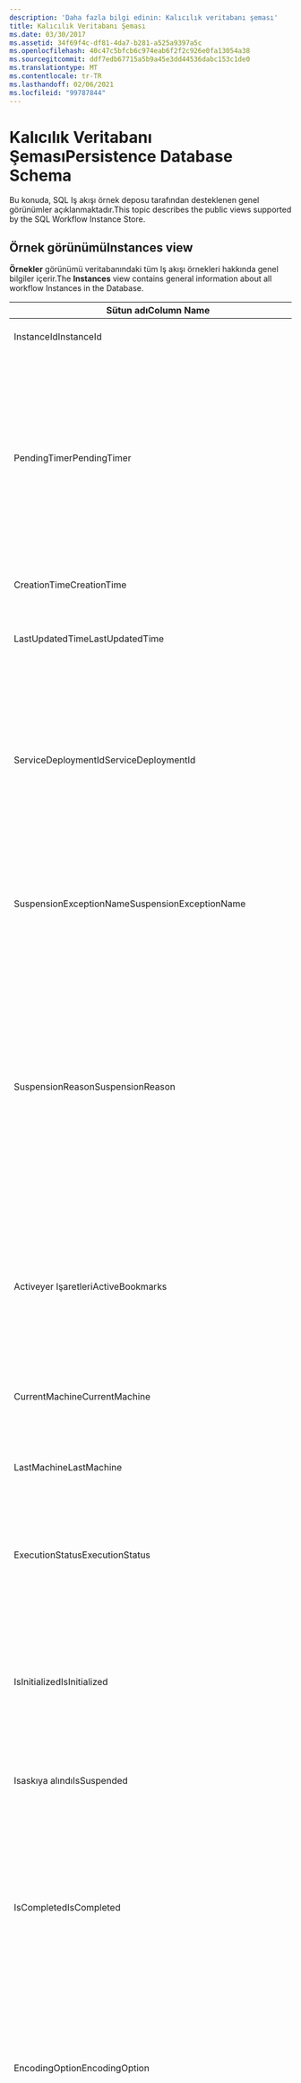 ```yaml
---
description: 'Daha fazla bilgi edinin: Kalıcılık veritabanı şeması'
title: Kalıcılık Veritabanı Şeması
ms.date: 03/30/2017
ms.assetid: 34f69f4c-df81-4da7-b281-a525a9397a5c
ms.openlocfilehash: 40c47c5bfcb6c974eab6f2f2c926e0fa13054a38
ms.sourcegitcommit: ddf7edb67715a5b9a45e3dd44536dabc153c1de0
ms.translationtype: MT
ms.contentlocale: tr-TR
ms.lasthandoff: 02/06/2021
ms.locfileid: "99787844"
---
```

# <a name="persistence-database-schema"></a><span data-ttu-id="529b7-103">Kalıcılık Veritabanı Şeması</span><span class="sxs-lookup"><span data-stu-id="529b7-103">Persistence Database Schema</span></span>

<span data-ttu-id="529b7-104">Bu konuda, SQL Iş akışı örnek deposu tarafından desteklenen genel görünümler açıklanmaktadır.</span><span class="sxs-lookup"><span data-stu-id="529b7-104">This topic describes the public views supported by the SQL Workflow Instance Store.</span></span>  
  
## <a name="instances-view"></a><span data-ttu-id="529b7-105">Örnek görünümü</span><span class="sxs-lookup"><span data-stu-id="529b7-105">Instances view</span></span>  

 <span data-ttu-id="529b7-106">**Örnekler** görünümü veritabanındaki tüm Iş akışı örnekleri hakkında genel bilgiler içerir.</span><span class="sxs-lookup"><span data-stu-id="529b7-106">The **Instances** view contains general information about all workflow Instances in the Database.</span></span>  
  
|<span data-ttu-id="529b7-107">Sütun adı</span><span class="sxs-lookup"><span data-stu-id="529b7-107">Column Name</span></span>|<span data-ttu-id="529b7-108">Sütun türü</span><span class="sxs-lookup"><span data-stu-id="529b7-108">Column Type</span></span>|<span data-ttu-id="529b7-109">Description</span><span class="sxs-lookup"><span data-stu-id="529b7-109">Description</span></span>|  
|-----------------|-----------------|-----------------|  
|<span data-ttu-id="529b7-110">InstanceId</span><span class="sxs-lookup"><span data-stu-id="529b7-110">InstanceId</span></span>|<span data-ttu-id="529b7-111">Benzersiz tanımlayıcı</span><span class="sxs-lookup"><span data-stu-id="529b7-111">UniqueIdentifier</span></span>|<span data-ttu-id="529b7-112">Bir iş akışı örneğinin KIMLIĞI.</span><span class="sxs-lookup"><span data-stu-id="529b7-112">The ID of a workflow instance.</span></span>|  
|<span data-ttu-id="529b7-113">PendingTimer</span><span class="sxs-lookup"><span data-stu-id="529b7-113">PendingTimer</span></span>|<span data-ttu-id="529b7-114">DateTime</span><span class="sxs-lookup"><span data-stu-id="529b7-114">DateTime</span></span>|<span data-ttu-id="529b7-115">Bir gecikme etkinliğinde iş akışının engellenip engellenmediğini ve Zamanlayıcının süresi dolduktan sonra devam edecek olduğunu gösterir.</span><span class="sxs-lookup"><span data-stu-id="529b7-115">Indicates that the workflow is blocked on a Delay activity and will be resumed after the timer expires.</span></span> <span data-ttu-id="529b7-116">İş akışı, bir zamanlayıcının süre sonu beklenememesi durumunda bu değer null olabilir.</span><span class="sxs-lookup"><span data-stu-id="529b7-116">This value can be null if the workflow is not blocked waiting on a timer to expire.</span></span>|  
|<span data-ttu-id="529b7-117">CreationTime</span><span class="sxs-lookup"><span data-stu-id="529b7-117">CreationTime</span></span>|<span data-ttu-id="529b7-118">DateTime</span><span class="sxs-lookup"><span data-stu-id="529b7-118">DateTime</span></span>|<span data-ttu-id="529b7-119">İş akışının ne zaman oluşturulduğunu gösterir.</span><span class="sxs-lookup"><span data-stu-id="529b7-119">Indicates when the workflow was created.</span></span>|  
|<span data-ttu-id="529b7-120">LastUpdatedTime</span><span class="sxs-lookup"><span data-stu-id="529b7-120">LastUpdatedTime</span></span>|<span data-ttu-id="529b7-121">DateTime</span><span class="sxs-lookup"><span data-stu-id="529b7-121">DateTime</span></span>|<span data-ttu-id="529b7-122">İş akışının veritabanına son ne zaman kalıcı olduğunu gösterir.</span><span class="sxs-lookup"><span data-stu-id="529b7-122">Indicates the last time that the workflow was persisted to the database.</span></span>|  
|<span data-ttu-id="529b7-123">ServiceDeploymentId</span><span class="sxs-lookup"><span data-stu-id="529b7-123">ServiceDeploymentId</span></span>|<span data-ttu-id="529b7-124">BigInt</span><span class="sxs-lookup"><span data-stu-id="529b7-124">BigInt</span></span>|<span data-ttu-id="529b7-125">[Servicedağıtımlar] görünümüne yabancı anahtar işlevi görür.</span><span class="sxs-lookup"><span data-stu-id="529b7-125">Acts as a foreign key to the [ServiceDeployments] view.</span></span> <span data-ttu-id="529b7-126">Geçerli iş akışı örneği, Web 'de barındırılan bir hizmetin bir örneğidir, bu sütunda bir değer bulunur, aksi takdirde NULL olarak ayarlanır.</span><span class="sxs-lookup"><span data-stu-id="529b7-126">If the current workflow instance is an instance of a web-hosted service, then this column has a value, otherwise it is set to NULL.</span></span>|  
|<span data-ttu-id="529b7-127">SuspensionExceptionName</span><span class="sxs-lookup"><span data-stu-id="529b7-127">SuspensionExceptionName</span></span>|<span data-ttu-id="529b7-128">Nvarchar (450)</span><span class="sxs-lookup"><span data-stu-id="529b7-128">Nvarchar(450)</span></span>|<span data-ttu-id="529b7-129">İş akışının askıya alınmasına neden olan özel durumun türünü (örn. InvalidOperationException) belirtir.</span><span class="sxs-lookup"><span data-stu-id="529b7-129">Indicates the type of exception (e.g. InvalidOperationException) that caused the workflow to suspend.</span></span>|  
|<span data-ttu-id="529b7-130">SuspensionReason</span><span class="sxs-lookup"><span data-stu-id="529b7-130">SuspensionReason</span></span>|<span data-ttu-id="529b7-131">Nvarchar (max)</span><span class="sxs-lookup"><span data-stu-id="529b7-131">Nvarchar(max)</span></span>|<span data-ttu-id="529b7-132">Iş akışı örneğinin neden askıya alındığını gösterir.</span><span class="sxs-lookup"><span data-stu-id="529b7-132">Indicates why the Workflow Instance was suspended.</span></span> <span data-ttu-id="529b7-133">Bir özel durum örneğin askıya alınmasına neden olursa, bu sütun özel durumla ilişkili iletiyi içerir.</span><span class="sxs-lookup"><span data-stu-id="529b7-133">If an exception caused the instance to suspend, then this column contains the message associated with the exception.</span></span><br /><br /> <span data-ttu-id="529b7-134">Örnek el ile askıya alınmışsa, bu sütun örneği askıya almak için Kullanıcı tarafından belirtilen nedeni içerir.</span><span class="sxs-lookup"><span data-stu-id="529b7-134">If the instance was manually suspended, then this column contains the user-specified reason for suspending the instance.</span></span>|  
|<span data-ttu-id="529b7-135">Activeyer Işaretleri</span><span class="sxs-lookup"><span data-stu-id="529b7-135">ActiveBookmarks</span></span>|<span data-ttu-id="529b7-136">Nvarchar (max)</span><span class="sxs-lookup"><span data-stu-id="529b7-136">Nvarchar(max)</span></span>|<span data-ttu-id="529b7-137">İş akışı örneği boşta ise, bu özellik örneğin hangi yer işaretlerinin engellendiğini gösterir.</span><span class="sxs-lookup"><span data-stu-id="529b7-137">If the workflow Instance is Idle, this property indicates what bookmarks the instance is blocked on.</span></span> <span data-ttu-id="529b7-138">Örnek boşta değilse, bu sütun NULL olur.</span><span class="sxs-lookup"><span data-stu-id="529b7-138">If the Instance is not idle, then this column is NULL.</span></span>|  
|<span data-ttu-id="529b7-139">CurrentMachine</span><span class="sxs-lookup"><span data-stu-id="529b7-139">CurrentMachine</span></span>|<span data-ttu-id="529b7-140">Nvarchar (128)</span><span class="sxs-lookup"><span data-stu-id="529b7-140">Nvarchar(128)</span></span>|<span data-ttu-id="529b7-141">Bilgisayar adının şu anda bellekte yüklü iş akışı örneği olduğunu gösterir.</span><span class="sxs-lookup"><span data-stu-id="529b7-141">Indicates the name of the computer currently has the workflow Instance loaded in memory.</span></span>|  
|<span data-ttu-id="529b7-142">LastMachine</span><span class="sxs-lookup"><span data-stu-id="529b7-142">LastMachine</span></span>|<span data-ttu-id="529b7-143">Nvarchar (450)</span><span class="sxs-lookup"><span data-stu-id="529b7-143">Nvarchar(450)</span></span>|<span data-ttu-id="529b7-144">İş akışı örneğini yükleyen son bilgisayarı gösterir.</span><span class="sxs-lookup"><span data-stu-id="529b7-144">Indicates the last computer that loaded the workflow instance.</span></span>|  
|<span data-ttu-id="529b7-145">ExecutionStatus</span><span class="sxs-lookup"><span data-stu-id="529b7-145">ExecutionStatus</span></span>|<span data-ttu-id="529b7-146">Nvarchar (450)</span><span class="sxs-lookup"><span data-stu-id="529b7-146">Nvarchar(450)</span></span>|<span data-ttu-id="529b7-147">Iş akışının geçerli yürütme durumunu gösterir.</span><span class="sxs-lookup"><span data-stu-id="529b7-147">Indicates the current execution state of the Workflow.</span></span> <span data-ttu-id="529b7-148">Olası durumlar **yürütme**, **Boşta** ve **kapalı** durumlarını içerir.</span><span class="sxs-lookup"><span data-stu-id="529b7-148">Possible states include **Executing**, **Idle**, **Closed**.</span></span>|  
|<span data-ttu-id="529b7-149">IsInitialized</span><span class="sxs-lookup"><span data-stu-id="529b7-149">IsInitialized</span></span>|<span data-ttu-id="529b7-150">Sürümleri</span><span class="sxs-lookup"><span data-stu-id="529b7-150">Bit</span></span>|<span data-ttu-id="529b7-151">İş akışı örneğinin başlatılmış olup olmadığını gösterir.</span><span class="sxs-lookup"><span data-stu-id="529b7-151">Indicates whether the workflow instance has been initialized.</span></span> <span data-ttu-id="529b7-152">Başlatılmış bir iş akışı örneği, en az bir kez kalıcı olan bir iş akışı örneğidir.</span><span class="sxs-lookup"><span data-stu-id="529b7-152">An initialized workflow instance is a workflow instance that has been persisted at least once.</span></span>|  
|<span data-ttu-id="529b7-153">Isaskıya alındı</span><span class="sxs-lookup"><span data-stu-id="529b7-153">IsSuspended</span></span>|<span data-ttu-id="529b7-154">Sürümleri</span><span class="sxs-lookup"><span data-stu-id="529b7-154">Bit</span></span>|<span data-ttu-id="529b7-155">İş akışı örneğinin askıya alınıp alınmadığını gösterir.</span><span class="sxs-lookup"><span data-stu-id="529b7-155">Indicates whether the workflow instance has been suspended.</span></span>|  
|<span data-ttu-id="529b7-156">IsCompleted</span><span class="sxs-lookup"><span data-stu-id="529b7-156">IsCompleted</span></span>|<span data-ttu-id="529b7-157">Sürümleri</span><span class="sxs-lookup"><span data-stu-id="529b7-157">Bit</span></span>|<span data-ttu-id="529b7-158">Iş akışı örneğinin yürütülmesinin tamamlanıp bitmediğini belirtir.</span><span class="sxs-lookup"><span data-stu-id="529b7-158">Indicates whether the Workflow Instance has finished executing.</span></span> <span data-ttu-id="529b7-159">**Note:**  IIF, **InstanceCompletionAction** özelliği **DeleteAll** olarak ayarlanmış, örnekler tamamlandıktan sonra görünümden kaldırılır.</span><span class="sxs-lookup"><span data-stu-id="529b7-159">**Note:**  Iif the **InstanceCompletionAction** property is set to **DeleteAll**, the instances are removed from the view upon completion.</span></span>|  
|<span data-ttu-id="529b7-160">EncodingOption</span><span class="sxs-lookup"><span data-stu-id="529b7-160">EncodingOption</span></span>|<span data-ttu-id="529b7-161">Iç</span><span class="sxs-lookup"><span data-stu-id="529b7-161">TinyInt</span></span>|<span data-ttu-id="529b7-162">Veri özelliklerini seri hale getirmek için kullanılan kodlamayı açıklar.</span><span class="sxs-lookup"><span data-stu-id="529b7-162">Describes the encoding used to serialize the data properties.</span></span><br /><br /> <span data-ttu-id="529b7-163">-0 – kodlama yok</span><span class="sxs-lookup"><span data-stu-id="529b7-163">-   0 – No encoding</span></span><br /><span data-ttu-id="529b7-164">-1 – GzipStream</span><span class="sxs-lookup"><span data-stu-id="529b7-164">-   1 – GzipStream</span></span>|  
|<span data-ttu-id="529b7-165">ReadWritePrimitiveDataProperties</span><span class="sxs-lookup"><span data-stu-id="529b7-165">ReadWritePrimitiveDataProperties</span></span>|<span data-ttu-id="529b7-166">Varbinary (max)</span><span class="sxs-lookup"><span data-stu-id="529b7-166">Varbinary(max)</span></span>|<span data-ttu-id="529b7-167">Örnek yüklendiğinde iş akışı çalışma zamanına geri sağlanacak serileştirilmiş örnek veri özelliklerini içerir.</span><span class="sxs-lookup"><span data-stu-id="529b7-167">Contains serialized instance data properties that will be provided back to the workflow Runtime when the instance is loaded.</span></span><br /><br /> <span data-ttu-id="529b7-168">Her ilkel özellik yerel bir CLR türüdür ve bu, Blobun serisini kaldırmak için özel derlemeler gerekmediği anlamına gelir.</span><span class="sxs-lookup"><span data-stu-id="529b7-168">Each primitive property is a native CLR type, which means that no special assemblies are needed to deserialize the blob.</span></span>|  
|<span data-ttu-id="529b7-169">WriteOnlyPrimitiveDataProperties</span><span class="sxs-lookup"><span data-stu-id="529b7-169">WriteOnlyPrimitiveDataProperties</span></span>|<span data-ttu-id="529b7-170">Varbinary (max)</span><span class="sxs-lookup"><span data-stu-id="529b7-170">Varbinary(max)</span></span>|<span data-ttu-id="529b7-171">Örnek yüklendiğinde iş akışı çalışma zamanına geri sağlanmayan serileştirilmiş örnek veri özelliklerini içerir.</span><span class="sxs-lookup"><span data-stu-id="529b7-171">Contains serialized instance data properties that are not provided back to the workflow runtime when the instance is loaded.</span></span><br /><br /> <span data-ttu-id="529b7-172">Her ilkel özellik yerel bir CLR türüdür ve bu, Blobun serisini kaldırmak için özel derlemeler gerekmediği anlamına gelir.</span><span class="sxs-lookup"><span data-stu-id="529b7-172">Each primitive property is a native CLR type, which means that no special assemblies are needed to deserialize the blob.</span></span>|  
|<span data-ttu-id="529b7-173">ReadWriteComplexDataProperties</span><span class="sxs-lookup"><span data-stu-id="529b7-173">ReadWriteComplexDataProperties</span></span>|<span data-ttu-id="529b7-174">Varbinary (max)</span><span class="sxs-lookup"><span data-stu-id="529b7-174">Varbinary(max)</span></span>|<span data-ttu-id="529b7-175">Örnek yüklendiğinde iş akışı çalışma zamanına geri sağlanacak serileştirilmiş örnek veri özelliklerini içerir.</span><span class="sxs-lookup"><span data-stu-id="529b7-175">Contains serialized instance data properties that will be provided back to the workflow runtime when the instance is loaded.</span></span><br /><br /> <span data-ttu-id="529b7-176">Seri hale getirici, bu bloba depolanan tüm nesne türleri hakkında bilgi gerektirir.</span><span class="sxs-lookup"><span data-stu-id="529b7-176">A deserializer would require knowledge of all object types stored in this blob.</span></span>|  
|<span data-ttu-id="529b7-177">WriteOnlyComplexDataProperties</span><span class="sxs-lookup"><span data-stu-id="529b7-177">WriteOnlyComplexDataProperties</span></span>|<span data-ttu-id="529b7-178">Varbinary (max)</span><span class="sxs-lookup"><span data-stu-id="529b7-178">Varbinary(max)</span></span>|<span data-ttu-id="529b7-179">Örnek yüklendiğinde iş akışı çalışma zamanına geri sağlanmayan serileştirilmiş örnek veri özelliklerini içerir.</span><span class="sxs-lookup"><span data-stu-id="529b7-179">Contains serialized instance data properties that are not provided back to the workflow runtime when the instance is loaded.</span></span><br /><br /> <span data-ttu-id="529b7-180">Seri hale getirici, bu bloba depolanan tüm nesne türleri hakkında bilgi gerektirir.</span><span class="sxs-lookup"><span data-stu-id="529b7-180">A deserializer would require knowledge of all object types stored in this blob.</span></span>|  
|<span data-ttu-id="529b7-181">IdentityName</span><span class="sxs-lookup"><span data-stu-id="529b7-181">IdentityName</span></span>|<span data-ttu-id="529b7-182">Nvarchar (max)</span><span class="sxs-lookup"><span data-stu-id="529b7-182">Nvarchar(max)</span></span>|<span data-ttu-id="529b7-183">İş akışı tanımının adı.</span><span class="sxs-lookup"><span data-stu-id="529b7-183">The name of the workflow definition.</span></span>|  
|<span data-ttu-id="529b7-184">IdentityPackage</span><span class="sxs-lookup"><span data-stu-id="529b7-184">IdentityPackage</span></span>|<span data-ttu-id="529b7-185">Nvarchar (max)</span><span class="sxs-lookup"><span data-stu-id="529b7-185">Nvarchar(max)</span></span>|<span data-ttu-id="529b7-186">İş akışı oluşturulduğunda verilen paket bilgileri (örneğin, derleme adı).</span><span class="sxs-lookup"><span data-stu-id="529b7-186">The package information given when the workflow was created (such as the assembly name).</span></span>|  
|<span data-ttu-id="529b7-187">Oluşturma</span><span class="sxs-lookup"><span data-stu-id="529b7-187">Build</span></span>|<span data-ttu-id="529b7-188">BigInt</span><span class="sxs-lookup"><span data-stu-id="529b7-188">BigInt</span></span>|<span data-ttu-id="529b7-189">İş akışı sürümünün yapı numarası.</span><span class="sxs-lookup"><span data-stu-id="529b7-189">The build number of the workflow version.</span></span>|  
|<span data-ttu-id="529b7-190">Ana</span><span class="sxs-lookup"><span data-stu-id="529b7-190">Major</span></span>|<span data-ttu-id="529b7-191">BigInt</span><span class="sxs-lookup"><span data-stu-id="529b7-191">BigInt</span></span>|<span data-ttu-id="529b7-192">İş akışı sürümünün ana numarası.</span><span class="sxs-lookup"><span data-stu-id="529b7-192">The major number of the workflow version.</span></span>|  
|<span data-ttu-id="529b7-193">İkincil</span><span class="sxs-lookup"><span data-stu-id="529b7-193">Minor</span></span>|<span data-ttu-id="529b7-194">BigInt</span><span class="sxs-lookup"><span data-stu-id="529b7-194">BigInt</span></span>|<span data-ttu-id="529b7-195">İş akışı sürümünün küçük sayısı.</span><span class="sxs-lookup"><span data-stu-id="529b7-195">The minor number of the workflow version.</span></span>|  
|<span data-ttu-id="529b7-196">Revizyon</span><span class="sxs-lookup"><span data-stu-id="529b7-196">Revision</span></span>|<span data-ttu-id="529b7-197">BigInt</span><span class="sxs-lookup"><span data-stu-id="529b7-197">BigInt</span></span>|<span data-ttu-id="529b7-198">İş akışı sürümünün düzeltme numarası.</span><span class="sxs-lookup"><span data-stu-id="529b7-198">The revision number of the workflow version.</span></span>|  
  
> [!CAUTION]
> <span data-ttu-id="529b7-199">**Örnekler** görünümü bir Delete tetikleyicisi de içerir.</span><span class="sxs-lookup"><span data-stu-id="529b7-199">The **Instances** view also contains a Delete trigger.</span></span> <span data-ttu-id="529b7-200">Uygun izinlere sahip kullanıcılar, iş akışı örneklerini veritabanından zorla kaldıracak bu görünüme karşı delete deyimlerini yürütebilir.</span><span class="sxs-lookup"><span data-stu-id="529b7-200">Users with the appropriate permissions can execute delete statements against this view that will forcefully remove workflow Instances from the Database.</span></span> <span data-ttu-id="529b7-201">İş akışı çalışma zamanının altındaki bir örneği silmek istenmeden sonuçlara neden olabileceğinden, doğrudan görünümden yalnızca son çare olarak silinmesini öneririz.</span><span class="sxs-lookup"><span data-stu-id="529b7-201">We recommend deleting directly from the view only as a last resort because deleting an instance from underneath the workflow runtime could result in unintended consequences.</span></span> <span data-ttu-id="529b7-202">Bunun yerine, iş akışı çalışma zamanının örneği sonlandırmayı sağlamak için Iş akışı örneği yönetim uç noktasını kullanın.</span><span class="sxs-lookup"><span data-stu-id="529b7-202">Instead, use the Workflow Instance Management Endpoint to have the workflow runtime terminate the instance.</span></span> <span data-ttu-id="529b7-203">Görünümden çok sayıda örnek silmek istiyorsanız, bu örneklerde çalışan etkin çalışma zamanları olmadığından emin olun.</span><span class="sxs-lookup"><span data-stu-id="529b7-203">If you want to delete a large number of Instances from the view, make sure there are no active runtimes that could be operating on these instances.</span></span>  
  
## <a name="servicedeployments-view"></a><span data-ttu-id="529b7-204">Servicedağıtımlar görünümü</span><span class="sxs-lookup"><span data-stu-id="529b7-204">ServiceDeployments view</span></span>  

 <span data-ttu-id="529b7-205">**Servicedağıtımlar** görünümü tüm Web (IIS/WAS) barındırılan iş akışı hizmetleri için dağıtım bilgilerini içerir.</span><span class="sxs-lookup"><span data-stu-id="529b7-205">The **ServiceDeployments** view contains deployment information for all Web (IIS/WAS) hosted workflow services.</span></span> <span data-ttu-id="529b7-206">Web 'de barındırılan her iş akışı örneği, bu görünümdeki bir satıra başvuran bir **ServiceDeploymentId** içerir.</span><span class="sxs-lookup"><span data-stu-id="529b7-206">Each workflow instance that is Web-hosted will contain a **ServiceDeploymentId** that refers to a row in this view.</span></span>  
  
|<span data-ttu-id="529b7-207">Sütun adı</span><span class="sxs-lookup"><span data-stu-id="529b7-207">Column Name</span></span>|<span data-ttu-id="529b7-208">Sütun türü</span><span class="sxs-lookup"><span data-stu-id="529b7-208">Column Type</span></span>|<span data-ttu-id="529b7-209">Description</span><span class="sxs-lookup"><span data-stu-id="529b7-209">Description</span></span>|  
|-----------------|-----------------|-----------------|  
|<span data-ttu-id="529b7-210">ServiceDeploymentId</span><span class="sxs-lookup"><span data-stu-id="529b7-210">ServiceDeploymentId</span></span>|<span data-ttu-id="529b7-211">BigInt</span><span class="sxs-lookup"><span data-stu-id="529b7-211">BigInt</span></span>|<span data-ttu-id="529b7-212">Bu görünüm için birincil anahtar.</span><span class="sxs-lookup"><span data-stu-id="529b7-212">The primary key for this view.</span></span>|  
|<span data-ttu-id="529b7-213">SiteAdı</span><span class="sxs-lookup"><span data-stu-id="529b7-213">SiteName</span></span>|<span data-ttu-id="529b7-214">Nvarchar (max)</span><span class="sxs-lookup"><span data-stu-id="529b7-214">Nvarchar(max)</span></span>|<span data-ttu-id="529b7-215">İş akışı hizmetini içeren sitenin adını temsil eder (örneğin, **varsayılan Web sitesi**).</span><span class="sxs-lookup"><span data-stu-id="529b7-215">Represents the name of the site that contains the workflow service (e.g. **Default Web Site**).</span></span>|  
|<span data-ttu-id="529b7-216">RelativeServicePath</span><span class="sxs-lookup"><span data-stu-id="529b7-216">RelativeServicePath</span></span>|<span data-ttu-id="529b7-217">Nvarchar (max)</span><span class="sxs-lookup"><span data-stu-id="529b7-217">Nvarchar(max)</span></span>|<span data-ttu-id="529b7-218">İş akışı hizmetine işaret eden siteyle ilişkili sanal yolu temsil eder.</span><span class="sxs-lookup"><span data-stu-id="529b7-218">Represents the virtual path relative to the site that points to the workflow service.</span></span> <span data-ttu-id="529b7-219">DomainName.  **/APP1/PurchaseOrderService.svc**).</span><span class="sxs-lookup"><span data-stu-id="529b7-219">(e.g.  **/app1/PurchaseOrderService.svc**).</span></span>|  
|<span data-ttu-id="529b7-220">RelativeApplicationPath</span><span class="sxs-lookup"><span data-stu-id="529b7-220">RelativeApplicationPath</span></span>|<span data-ttu-id="529b7-221">Nvarchar (max)</span><span class="sxs-lookup"><span data-stu-id="529b7-221">Nvarchar(max)</span></span>|<span data-ttu-id="529b7-222">İş akışı hizmetini içeren bir uygulamayı işaret eden siteyle ilişkili sanal yolu temsil eder.</span><span class="sxs-lookup"><span data-stu-id="529b7-222">Represents the virtual path relative to the site that points to an application that contains the workflow service.</span></span> <span data-ttu-id="529b7-223">(ör. **/APP1**).</span><span class="sxs-lookup"><span data-stu-id="529b7-223">(e.g. **/app1**).</span></span>|  
|<span data-ttu-id="529b7-224">ServiceName</span><span class="sxs-lookup"><span data-stu-id="529b7-224">ServiceName</span></span>|<span data-ttu-id="529b7-225">Nvarchar (max)</span><span class="sxs-lookup"><span data-stu-id="529b7-225">Nvarchar(max)</span></span>|<span data-ttu-id="529b7-226">İş akışı hizmetinin adını temsil eder.</span><span class="sxs-lookup"><span data-stu-id="529b7-226">Represents the name of the workflow Service.</span></span> <span data-ttu-id="529b7-227">(örn. **PurchaseOrderService**).</span><span class="sxs-lookup"><span data-stu-id="529b7-227">(e.g. **PurchaseOrderService**).</span></span>|  
|<span data-ttu-id="529b7-228">ServiceNamespace</span><span class="sxs-lookup"><span data-stu-id="529b7-228">ServiceNamespace</span></span>|<span data-ttu-id="529b7-229">Nvarchar (max)</span><span class="sxs-lookup"><span data-stu-id="529b7-229">Nvarchar(max)</span></span>|<span data-ttu-id="529b7-230">İş akışı hizmetinin ad alanını temsil eder.</span><span class="sxs-lookup"><span data-stu-id="529b7-230">Represents the namespace of the workflow Service.</span></span> <span data-ttu-id="529b7-231">(ör. **şirketim**).</span><span class="sxs-lookup"><span data-stu-id="529b7-231">(e.g. **MyCompany**).</span></span>|  
  
 <span data-ttu-id="529b7-232">Servicedağıtımlar görünümü bir silme tetikleyicisi de içerir.</span><span class="sxs-lookup"><span data-stu-id="529b7-232">The ServiceDeployments View also contains a Delete trigger.</span></span> <span data-ttu-id="529b7-233">Uygun izinlere sahip kullanıcılar, Service Deployment girişlerini veritabanından kaldırmak için bu görünüme karşı delete deyimlerini yürütebilir.</span><span class="sxs-lookup"><span data-stu-id="529b7-233">Users with the appropriate permissions can execute delete statements against this view to remove ServiceDeployment entries from the Database.</span></span> <span data-ttu-id="529b7-234">Şunlara dikkat edin:</span><span class="sxs-lookup"><span data-stu-id="529b7-234">Note that:</span></span>  
  
1. <span data-ttu-id="529b7-235">Bu işlemi gerçekleştirmeden önce tüm veritabanının kilitlenmesi gerektiğinden, bu görünümden girişlerin silinmesi maliyetlidir.</span><span class="sxs-lookup"><span data-stu-id="529b7-235">Deleting entries from this view is costly since the entire Database must be locked prior to performing this operation.</span></span> <span data-ttu-id="529b7-236">Bu, bir iş akışı örneğinin var olmayan bir ServiceDeployment girdisine başvurabileceği senaryoya engel olmak için gereklidir.</span><span class="sxs-lookup"><span data-stu-id="529b7-236">This is necessary to avoid the scenario where a workflow Instance could refer to a non-existent ServiceDeployment entry.</span></span> <span data-ttu-id="529b7-237">Bu görünümden yalnızca saat/bakım pencereleri sırasında silin.</span><span class="sxs-lookup"><span data-stu-id="529b7-237">Delete from this view only during down times / maintenance windows.</span></span>  
  
2. <span data-ttu-id="529b7-238">**Örnekler** görünümündeki girişler tarafından başvurulan bir ServiceDeployment satırını silme girişimleri, işlem olmadan sonuçlanır.</span><span class="sxs-lookup"><span data-stu-id="529b7-238">Any attempt to delete a ServiceDeployment row which is referenced to by entries in the **Instances** view will result in a no-op.</span></span> <span data-ttu-id="529b7-239">ServiceDeployment satırlarını yalnızca sıfır başvuru ile silebilirsiniz.</span><span class="sxs-lookup"><span data-stu-id="529b7-239">You can only delete ServiceDeployment rows with zero references.</span></span>  
  
## <a name="instancepromotedproperties-view"></a><span data-ttu-id="529b7-240">InstancePromotedProperties görünümü</span><span class="sxs-lookup"><span data-stu-id="529b7-240">InstancePromotedProperties view</span></span>  

 <span data-ttu-id="529b7-241">**InstancePromotedProperties** görünümü, Kullanıcı tarafından belirtilen tüm yükseltilen özelliklerle ilgili bilgiler içerir.</span><span class="sxs-lookup"><span data-stu-id="529b7-241">The **InstancePromotedProperties** view contains information for all the promoted properties that are specified by the user.</span></span> <span data-ttu-id="529b7-242">Yükseltilen bir özellik, bir kullanıcının örnekleri almak için sorgularda kullanabileceği birinci sınıf bir özellik olarak çalışır.</span><span class="sxs-lookup"><span data-stu-id="529b7-242">A promoted property functions as a first-class property, which a user can use in queries to retrieve instances.</span></span>  <span data-ttu-id="529b7-243">Örneğin, bir Kullanıcı her zaman **değer1** sütununda bir siparişin maliyetini depolayan bir PurchaseOrder yükseltmesi ekleyebilir.</span><span class="sxs-lookup"><span data-stu-id="529b7-243">For example, a user could add a PurchaseOrder promotion which always stores the cost of an order in the **Value1** column.</span></span> <span data-ttu-id="529b7-244">Bu, bir kullanıcının maliyeti belirli bir değeri aşan tüm satın alma siparişlerinin sorgulanbilmesini sağlar.</span><span class="sxs-lookup"><span data-stu-id="529b7-244">This would enable a user to query for all purchase orders whose cost exceeds a certain value.</span></span>  
  
|<span data-ttu-id="529b7-245">Sütun türü</span><span class="sxs-lookup"><span data-stu-id="529b7-245">Column Type</span></span>|<span data-ttu-id="529b7-246">Sütun türü</span><span class="sxs-lookup"><span data-stu-id="529b7-246">Column Type</span></span>|<span data-ttu-id="529b7-247">Description</span><span class="sxs-lookup"><span data-stu-id="529b7-247">Description</span></span>|  
|-|-|-|  
|<span data-ttu-id="529b7-248">InstanceId</span><span class="sxs-lookup"><span data-stu-id="529b7-248">InstanceId</span></span>|<span data-ttu-id="529b7-249">Benzersiz tanımlayıcı</span><span class="sxs-lookup"><span data-stu-id="529b7-249">UniqueIdentifier</span></span>|<span data-ttu-id="529b7-250">Iş akışı örneğinin KIMLIĞI</span><span class="sxs-lookup"><span data-stu-id="529b7-250">The ID of the Workflow Instance</span></span>|  
|<span data-ttu-id="529b7-251">EncodingOption</span><span class="sxs-lookup"><span data-stu-id="529b7-251">EncodingOption</span></span>|<span data-ttu-id="529b7-252">Iç</span><span class="sxs-lookup"><span data-stu-id="529b7-252">TinyInt</span></span>|<span data-ttu-id="529b7-253">Yükseltilen ikili özellikleri seri hale getirmek için kullanılan kodlamayı açıklar.</span><span class="sxs-lookup"><span data-stu-id="529b7-253">Describes the encoding used to serialize the promoted binary properties.</span></span><br /><br /> <span data-ttu-id="529b7-254">-0 – kodlama yok</span><span class="sxs-lookup"><span data-stu-id="529b7-254">-   0 – No encoding</span></span><br /><span data-ttu-id="529b7-255">-1 – GZipStream</span><span class="sxs-lookup"><span data-stu-id="529b7-255">-   1 – GZipStream</span></span>|  
|<span data-ttu-id="529b7-256">PromotionName</span><span class="sxs-lookup"><span data-stu-id="529b7-256">PromotionName</span></span>|<span data-ttu-id="529b7-257">Nvarchar (400)</span><span class="sxs-lookup"><span data-stu-id="529b7-257">Nvarchar(400)</span></span>|<span data-ttu-id="529b7-258">Bu örnekle ilişkili yükseltmenin adı.</span><span class="sxs-lookup"><span data-stu-id="529b7-258">The name of the Promotion associated with this instance.</span></span> <span data-ttu-id="529b7-259">Bu satırdaki genel sütunlara bağlam eklemek için PromotionName gereklidir.</span><span class="sxs-lookup"><span data-stu-id="529b7-259">The PromotionName is needed to add context to the generic columns in this row.</span></span><br /><br /> <span data-ttu-id="529b7-260">Örneğin, PurchaseOrder 'nin PromotionName değeri, değer1 'in sipariş maliyetini içerdiğini, değer2 'nin siparişi veren müşterinin adını içerdiğini, 1. değerin müşterinin adresini içerdiğini vb. gösterir.</span><span class="sxs-lookup"><span data-stu-id="529b7-260">For example, a PromotionName of PurchaseOrder could indicate that Value1 contains the cost of the order, Value2 contains the name of the customer who placed the order, Value 3 contains the address of the customer, and so on.</span></span>|  
|<span data-ttu-id="529b7-261">Değer [1-32]</span><span class="sxs-lookup"><span data-stu-id="529b7-261">Value[1-32]</span></span>|<span data-ttu-id="529b7-262">SqlVariant</span><span class="sxs-lookup"><span data-stu-id="529b7-262">SqlVariant</span></span>|<span data-ttu-id="529b7-263">[1-32] değeri, bir SQLVARIANT sütununda depolanabilecek değerler içeriyor.</span><span class="sxs-lookup"><span data-stu-id="529b7-263">Value[1-32] contains values that can be stored in a SqlVariant column.</span></span> <span data-ttu-id="529b7-264">Tek bir promosyon 32 taneden fazla SQLVARIANT içeremez.</span><span class="sxs-lookup"><span data-stu-id="529b7-264">A single promotion cannot contain more than 32 SqlVariants.</span></span>|  
|<span data-ttu-id="529b7-265">Değer [33-64]</span><span class="sxs-lookup"><span data-stu-id="529b7-265">Value[33-64]</span></span>|<span data-ttu-id="529b7-266">Varbinary (max)</span><span class="sxs-lookup"><span data-stu-id="529b7-266">Varbinary(max)</span></span>|<span data-ttu-id="529b7-267">[33-64] değeri serileştirilmiş değerler içeriyor. Örneğin, Value33, satın alınan bir öğenin JPEG içerebilir.</span><span class="sxs-lookup"><span data-stu-id="529b7-267">Value[33-64] contains serialized values.For instance, Value33 could contain a JPEG of an item being purchased.</span></span> <span data-ttu-id="529b7-268">Tek bir promosyon 32 taneden fazla ikili özellik içeremez</span><span class="sxs-lookup"><span data-stu-id="529b7-268">A single promotion cannot contain more than 32 binary properties</span></span>|  
  
 <span data-ttu-id="529b7-269">InstancePromotedProperties Görünümü şemaya bağlıdır, bu da kullanıcıların bu görünüme yönelik sorguları iyileştirmek için bir veya daha fazla sütuna dizinler ekleyebileceği anlamına gelir.</span><span class="sxs-lookup"><span data-stu-id="529b7-269">The InstancePromotedProperties view is schema bound, which means that users can add indices on one or more columns in order to optimize queries against this view.</span></span>  
  
> [!NOTE]
> <span data-ttu-id="529b7-270">Dizinli bir görünüm daha fazla depolama alanı gerektirir ve ek işleme yükü ekler.</span><span class="sxs-lookup"><span data-stu-id="529b7-270">An indexed view requires more storage and adds additional processing overhead.</span></span> <span data-ttu-id="529b7-271">Daha fazla bilgi için lütfen [SQL Server 2008 dizinli görünümlerle performansı artırma](/previous-versions/sql/sql-server-2008/dd171921(v=sql.100)) bölümüne bakın.</span><span class="sxs-lookup"><span data-stu-id="529b7-271">Please refer to [Improving Performance with SQL Server 2008 Indexed Views](/previous-versions/sql/sql-server-2008/dd171921(v=sql.100)) for more information.</span></span>
